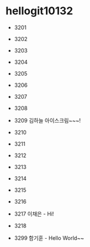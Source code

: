 # hellogit10132
* 3201 


* 3202


* 3203


* 3204


* 3205

* 3206

* 3207


* 3208


* 3209 김하늘 아이스크림~~~!


* 3210


* 3211


* 3212


* 3213


* 3214


* 3215


* 3216


* 3217 이채은 - Hi!


* 3218


* 3299 함기훈 - Hello World~~
